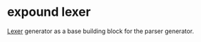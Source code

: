 # expound lexer

[Lexer](https://en.wikipedia.org/wiki/Lexical_analysis)
generator as a base building block for the parser generator.
